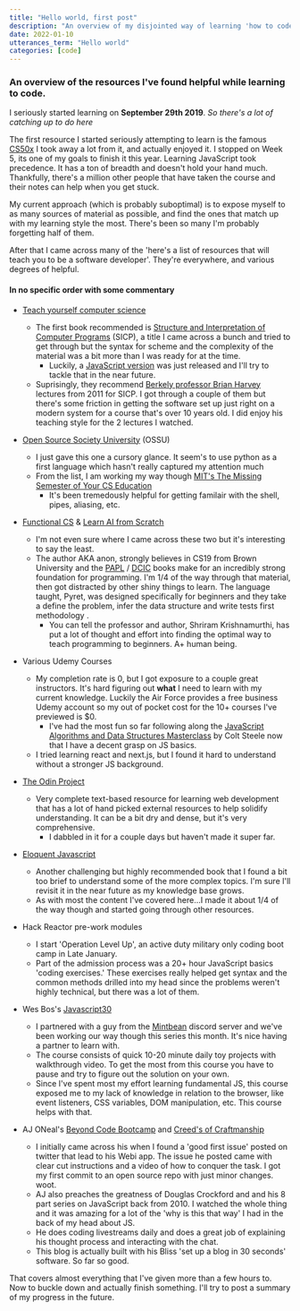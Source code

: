 ```yaml
---
title: "Hello world, first post"
description: "An overview of my disjointed way of learning 'how to code'."
date: 2022-01-10
utterances_term: "Hello world"
categories: [code]
---
```


### An overview of the resources I've found helpful while learning to code.

I seriously started learning on **September 29th 2019**.
_So there's a lot of catching up to do here_

The first resource I started seriously attempting to learn is the famous [CS50x](https://cs50.harvard.edu/x/2022/) I took away a lot from it, and actually enjoyed it. I stopped on Week 5, its one of my goals to finish it this year. Learning JavaScript took precedence. It has a ton of breadth and doesn't hold your hand much. Thankfully, there's a million other people that have taken the course and their notes can help when you get stuck.

My current approach (which is probably suboptimal) is to expose myself to as many sources of material as possible, and find the ones that match up with my learning style the most. There's been so many I'm probably forgetting half of them.

After that I came across many  of the 'here's a list of resources that will teach you to be a software developer'. They're everywhere, and various degrees of helpful.

#### In no specific order with some commentary

- [Teach yourself computer science](https://teachyourselfcs.com/)
  - The first book recommended is [Structure and Interpretation of Computer Programs](https://mitpress.mit.edu/sites/default/files/sicp/full-text/book/book.html) (SICP), a title I came across a bunch and tried to get through but the syntax for scheme and the complexity of the material was a bit more than I was ready for at the time.
    - Luckily, a [JavaScript version](https://sourceacademy.org/sicpjs/index) was just released and I'll try to tackle that in the near future.
  - Suprisingly, they recommend [Berkely professor Brian Harvey](https://archive.org/details/ucberkeley_webcast_l28HAzKy0N8) lectures from 2011 for SICP. I got through a couple of them but there's some friction in getting the software set up just right on a modern system for a course that's over 10 years old. I did enjoy his teaching style for the 2 lectures I watched.
- [Open Source Society University](https://github.com/ossu/computer-science) (OSSU)
	-  I just gave this one a cursory glance. It seem's to use python as a first language which hasn't really captured my attention much
	-  From the list, I am working my way though [MIT's The Missing Semester of Your CS Education](https://missing.csail.mit.edu/)
		-  It's been tremedously helpful for getting familair with the shell, pipes, aliasing, etc.
-  [Functional CS](https://functionalcs.github.io/curriculum/) & [Learn AI from Scratch](https://learnaifromscratch.github.io/)
	-  I'm not even sure where I came across these two but it's interesting to say the least.
	-  The author AKA anon, strongly believes in CS19 from Brown University and the [PAPL](https://papl.cs.brown.edu/2020/) / [DCIC](https://dcic-world.org/) books make for an incredibly strong foundation for programming. I'm 1/4 of the way through that material, then got distracted by other shiny things to learn. The language taught, Pyret, was designed specifically for beginners and they take a define the problem, infer the data structure and write tests first methodology .
		- You can tell the professor and author, Shriram Krishnamurthi, has put a lot of thought and effort into finding the optimal way to teach programming to beginners. A+ human being.

- Various Udemy Courses
	- My completion rate is 0, but I got exposure to a couple great instructors. It's hard figuring out **what** I need to learn with my current knowledge. Luckily the Air Force provides a free business Udemy account so my out of pocket cost for the 10+ courses I've previewed is $0.
		- I've had the most fun so far following along the [JavaScript Algorithms and Data Structures Masterclass](https://www.udemy.com/course/js-algorithms-and-data-structures-masterclass/?locale=en_US&persist_locale=) by Colt Steele now that I have a decent grasp on JS basics.
	-  I tried learning react and next.js, but I found it hard to understand without a stronger JS background.
-  [The Odin Project](https://www.theodinproject.com/)
	-  Very complete text-based resource for learning web development that has a lot of hand picked external resources to help solidify understanding. It can be a bit dry and dense, but it's very comprehensive.
		-  I dabbled in it for a couple days but haven't made it super far.
-  [Eloquent Javascript](https://eloquentjavascript.net/)
	-  Another challenging but highly recommended book that I found a bit too brief to understand some of the more complex topics. I'm sure I'll revisit it in the near future as my knowledge base grows.
	-  As with most the content I've covered here...I made it about 1/4 of the way though and started going through other resources.
-  Hack Reactor pre-work modules
	-  I start 'Operation Level Up', an active duty military only coding boot camp in Late January.
	-   Part of the admission process was a 20+ hour JavaScript basics 'coding exercises.' These exercises really helped get syntax and the common methods drilled into my head since the problems weren't highly technical, but there was a lot of them.
-   Wes Bos's [Javascript30](https://javascript30.com/)
	-   I partnered with a guy from the [Mintbean](https://mintbean.io/meets?sort=upcoming) discord server and we've been working our way though this series this month. It's nice having a partner to learn with.
	-   The course consists of quick 10-20 minute daily toy projects with walkthrough video. To get the most from this course you have to pause and try to figure out the solution on your own.
	-   Since I've spent most my effort learning fundamental JS, this course exposed me to my lack of knowledge in relation to the browser, like event listeners, CSS variables, DOM manipulation, etc. This course helps with that.
-   AJ ONeal's [Beyond Code Bootcamp](https://www.youtube.com/channel/UC2KJHARTj6KRpKzLU1sVxBA/videos) and [Creed's of Craftmanship](https://github.com/BeyondCodeBootcamp/beyondcodebootcamp/issues/18)
	-   I initially came across his when I found a 'good first issue' posted on twitter that lead to his Webi app. The issue he posted came with clear cut instructions and a video of how to conquer the task. I got my first commit to an open source repo with just minor changes. woot.
	-   AJ also preaches the greatness of Douglas Crockford and and his 8 part series on JavaScript back from 2010. I watched the whole thing and it was amazing for a lot of the 'why is this that way' I had in the back of my head about JS.
	-   He does coding livestreams daily and does a great job of explaining his thought process and interacting with the chat.
	-   This blog is actually built with his Bliss 'set up a blog in 30 seconds' software. So far so good.

That covers almost everything that I've given more than a few hours to. Now to buckle down and actually finish something. I'll try to post a summary of my progress in the future.
